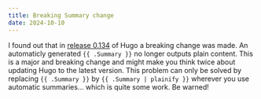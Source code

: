 ```yaml
---
title: Breaking Summary change
date: 2024-10-10
---
```


I found out that in [release 0.134](https://github.com/gohugoio/hugo/releases/tag/v0.134.0) of Hugo a breaking change was made. An automaticly generated `{{ .Summary }}` no longer outputs plain content. This is a major and breaking change and might make you think twice about updating Hugo to the latest version. This problem can only be solved by replacing `{{ .Summary }}` by `{{ .Summary | plainify }}` wherever you use automatic summaries... which is quite some work. Be warned!
